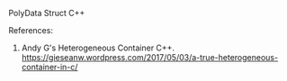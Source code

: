 PolyData Struct C++

References:

1. Andy G's Heterogeneous Container C++.
https://gieseanw.wordpress.com/2017/05/03/a-true-heterogeneous-container-in-c/
